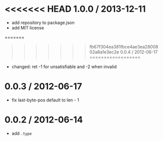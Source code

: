 
<<<<<<< HEAD
1.0.0 / 2013-12-11
==================

 * add repository to package.json
 * add MIT license

=======
>>>>>>> fb67f304ea381fbce4ae3ea2800802a8a1e3ec2e
0.0.4 / 2012-06-17 
==================

  * changed: ret -1 for unsatisfiable and -2 when invalid

0.0.3 / 2012-06-17 
==================

  * fix last-byte-pos default to len - 1

0.0.2 / 2012-06-14 
==================

  * add `.type`
